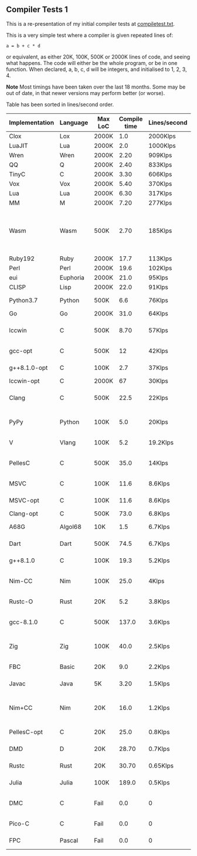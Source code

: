 ## Compiler Tests 1

This is a re-presentation of my initial compiler tests at [compiletest.txt](compilertest.txt).

This is a very simple test where a compiler is given repeated lines of:

    a = b + c * d
 
 or equivalent, as either 20K, 100K, 500K or 2000K lines of code, and seeing what happens. The code will either be the whole program, or be in one function. When declared, a, b, c, d will be integers, and initialised to 1, 2, 3, 4.
 
 **Note** Most timings have been taken over the last 18 months. Some may be out of date, in that newer versions may perform better (or worse).
 
 Table has been sorted in lines/second order.

Implementation | Language | Max LoC | Compile time | Lines/second | Notes
--- | --- | --- | --- | --- | ---
Clox | Lox | 2000K | 1.0 | 2000Klps | 
LuaJIT | Lua | 2000K | 2.0 | 1000Klps | 
Wren | Wren | 2000K | 2.20 | 909Klps | 
QQ | Q | 2000K | 2.40 | 833Klps | 
TinyC | C | 2000K | 3.30 | 606Klps | 
Vox | Vox | 2000K | 5.40 | 370Klps | 
Lua | Lua | 2000K | 6.30 | 317Klps | 
MM | M | 2000K | 7.20 | 277Klps | 
Wasm | Wasm | 500K | 2.70 | 185Klps | File too big on 2000K (Note 500K=3000K lines of Wasm)
Ruby192 | Ruby | 2000K | 17.7 | 113Klps | 
Perl | Perl | 2000K | 19.6 | 102Klps | 
eui | Euphoria | 2000K | 21.0 | 95Klps | 
CLISP | Lisp | 2000K | 22.0 | 91Klps | 
Python3.7 | Python | 500K | 6.6 | 76Klps |  Timed out at 2000K
Go | Go | 2000K | 31.0 | 64Klps | 
lccwin | C | 500K | 8.70 | 57Klps |  machine OOM at 2000K
gcc-opt | C | 500K | 12 |  42Klps | timed out at 2000K
g++8.1.0-opt | C | 100K | 2.7 | 37Klps |  (not tested above 100K)
lccwin-opt | C | 2000K | 67 |  30Klps
Clang | C | 500K | 22.5 | 22Klps |  Machine OOM at 2000K
PyPy | Python | 100K | 5.0 | 20Klps |  Reported out of memory at 500K
V | Vlang | 100K | 5.2 | 19.2Klps | (500K+ not attempted)
PellesC | C | 500K | 35.0 | 14Klps |  reported OOM at 2000K
MSVC | C | 100K | 11.6 | 8.6Klps |  timed out at 500K
MSVC-opt | C | 100K | 11.6 | 8.6Klps |  timed out at 500K
Clang-opt | C | 500K | 73.0 | 6.8Klps | 
A68G | Algol68 | 10K | 1.5 | 6.7Klps |  (OOM on 20K)
Dart | Dart | 500K | 74.5 | 6.7Klps | (2000K not attempted)
g++8.1.0 | C | 100K | 19.3 | 5.2Klps |  (not tested above 100K)
Nim-CC | Nim | 100K |  25.0 | 4Klps | Timed out (Nim to C only)
Rustc-O | Rust | 20K | 5.2 | 3.8Klps |  Timed out at 100
gcc-8.1.0 | C | 500K | 137.0 | 3.6Klps |   machine OOM at 2000K
Zig | Zig | 100K | 40.0 | 2.5Klps |  machine OOM on 500K
FBC | Basic | 20K | 9.0 | 2.2Klps |  Timed out at 100K
Javac | Java | 5K | 3.20 | 1.5Klps |  'Code too large' on 20K
Nim+CC | Nim | 20K | 16.0 | 1.2Klps |  Out of memory (Nim to C + C compilation)
PellesC-opt | C | 20K | 25.0 | 0.8Klps |  Timed out at 100K
DMD | D | 20K | 28.70 | 0.7Klps |  Timed out on 100K
Rustc | Rust | 20K | 30.70 | 0.65Klps | Timed out at 100K
Julia | Julia | 100K | 189.0 | 0.5Klps |  Timed out 500K
DMC | C | Fail | 0.0 | 0 |  Crash on 20K, timed out on 100K
Pico-C | C | Fail | 0.0 | 0 |  reported OOM at 20K
FPC | Pascal | Fail | 0.0 | 0 |  (Proc too complex)

